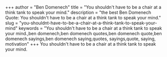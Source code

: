 +++
author = "Ben Domenech"
title = "You shouldn't have to be a chair at a think tank to speak your mind."
description = "the best Ben Domenech Quote: You shouldn't have to be a chair at a think tank to speak your mind."
slug = "you-shouldnt-have-to-be-a-chair-at-a-think-tank-to-speak-your-mind"
keywords = "You shouldn't have to be a chair at a think tank to speak your mind.,ben domenech,ben domenech quotes,ben domenech quote,ben domenech sayings,ben domenech saying,quotes, sayings,quote, saying, motivation"
+++
You shouldn't have to be a chair at a think tank to speak your mind.
